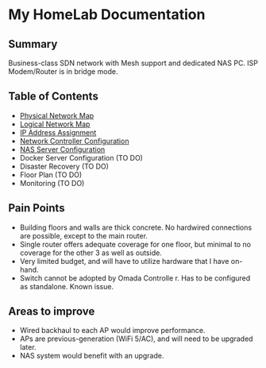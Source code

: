 # My HomeLab Documentation

## Summary

Business-class SDN network with Mesh support and dedicated NAS PC. ISP Modem/Router is in bridge mode.

## Table of Contents

- [Physical Network Map](./maps/physical.map.pdf)
- [Logical Network Map](./maps/logical.pdf)
- [IP Address Assignment](./ip.addresses.md)
- [Network Controller Configuration](./config/controller.md)
- [NAS Server Configuration](./config/nas.md)
- Docker Server Configuration (TO DO)
- Disaster Recovery (TO DO)
- Floor Plan (TO DO)
- Monitoring (TO DO)

## Pain Points

- Building floors and walls are thick concrete. No hardwired connections are possible, except to the main router.
- Single router offers adequate coverage for one floor, but minimal to no coverage for the other 3 as well as outside.
- Very limited budget, and will have to utilize hardware that I have on-hand.
- Switch cannot be adopted by Omada Controlle r. Has to be configured as standalone. Known issue.

## Areas to improve

- Wired backhaul to each AP would improve performance.
- APs are previous-generation (WiFi 5/AC), and will need to be upgraded later.
- NAS system would benefit with an upgrade.
